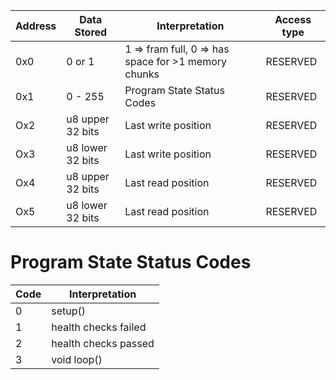 | Address | Data Stored | Interpretation |  Access type | 
| --- | --- |---|---|
| 0x0 | 0 or 1 | 1 => fram full, 0 => has space for >1 memory chunks | RESERVED |
| 0x1 | 0 - 255 | Program State Status Codes | RESERVED |
| Ox2 | u8 upper 32 bits | Last write position | RESERVED |
| Ox3 | u8 lower 32 bits | Last write position | RESERVED |
| Ox4 | u8 upper 32 bits | Last read position | RESERVED |
| Ox5 | u8 lower 32 bits | Last read position | RESERVED |


# Program State Status Codes
| Code | Interpretation |
|---|---|
| 0 | setup() |
| 1 | health checks failed |
| 2 | health checks passed |
| 3 | void loop() |

